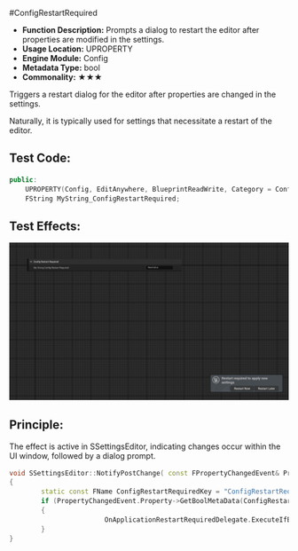 #ConfigRestartRequired

- **Function Description:** Prompts a dialog to restart the editor after properties are modified in the settings.
- **Usage Location:** UPROPERTY
- **Engine Module:** Config
- **Metadata Type:** bool
- **Commonality:** ★★★

Triggers a restart dialog for the editor after properties are changed in the settings.

Naturally, it is typically used for settings that necessitate a restart of the editor.

## Test Code:

```cpp
public:
	UPROPERTY(Config, EditAnywhere, BlueprintReadWrite, Category = ConfigRestartRequired, meta = (ConfigRestartRequired="true"))
	FString MyString_ConfigRestartRequired;
```

## Test Effects:

![Untitled](Untitled.png)

## Principle:

The effect is active in SSettingsEditor, indicating changes occur within the UI window, followed by a dialog prompt.

```cpp
void SSettingsEditor::NotifyPostChange( const FPropertyChangedEvent& PropertyChangedEvent, class FEditPropertyChain* PropertyThatChanged )
{
		static const FName ConfigRestartRequiredKey = "ConfigRestartRequired";
		if (PropertyChangedEvent.Property->GetBoolMetaData(ConfigRestartRequiredKey) || PropertyChangedEvent.MemberProperty->GetBoolMetaData(ConfigRestartRequiredKey))
		{
						OnApplicationRestartRequiredDelegate.ExecuteIfBound();
		}
}
```